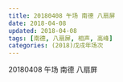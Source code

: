 ```yaml
---
title: 20180408 午场 南德 八扇屏
date: 2018-04-08
updated: 2018-04-08
tags: [南德, 八扇屏, 相声, 高峰]
categories: (2018)戊戌年场次 
---
```

20180408 午场 南德 八扇屏
